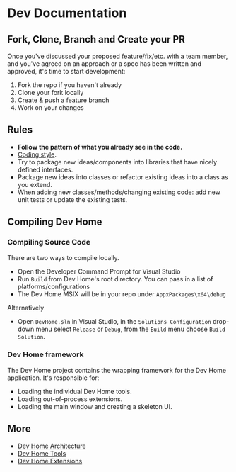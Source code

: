 # Dev Documentation

## Fork, Clone, Branch and Create your PR

Once you've discussed your proposed feature/fix/etc. with a team member, and you've agreed on an approach or a spec has been written and approved, it's time to start development:

1. Fork the repo if you haven't already
1. Clone your fork locally
1. Create & push a feature branch <!--1. Create a [Draft Pull Request (PR)](https://github.blog/2019-02-14-introducing-draft-pull-requests/)-->
1. Work on your changes

## Rules

- **Follow the pattern of what you already see in the code.**
- [Coding style](style.md).
- Try to package new ideas/components into libraries that have nicely defined interfaces.
- Package new ideas into classes or refactor existing ideas into a class as you extend.
- When adding new classes/methods/changing existing code: add new unit tests or update the existing tests.
<!--
## GitHub Workflow

- Before starting to work on a fix/feature, make sure there is an open issue to track the work.
- Add the `In progress` label to the issue, if not already present also add a `Cost-Small/Medium/Large` estimate and make sure all appropriate labels are set.
- If you are a community contributor, you will not be able to add labels to the issue, in that case just add a comment saying that you started to work on the issue and try to give an estimate for the delivery date.
- If the work item has a medium/large cost, using the markdown task list, list each sub item and update the list with a check mark after completing each sub item.
- When opening a PR, follow the PR template.
- When you'd like the team to take a look, (even if the work is not yet fully-complete), mark the PR as 'Ready For Review' so that the team can review your work and provide comments, suggestions, and request changes. It may take several cycles, but the end result will be solid, testable, conformant code that is safe for us to merge.
- When the PR is approved, let the owner of the PR merge it. For community contributions the reviewer that approved the PR can also merge it.
- Use the `Squash and merge` option to merge a PR, if you don't want to squash it because there are logically different commits, use `Rebase and merge`.
- We don't close issues automatically when referenced in a PR, so after the PR is merged:
  - mark the issue(s), that the PR solved, with the `Resolution-Fix-Committed` label, remove the `In progress` label and if the issue is assigned to a project, move the item to the `Done` status.
  - don't close the issue if it's a bug in the current released version since users tend to not search for closed issues, we will close the resolved issues when a new version is released.
  - if it's not a code fix that effects the end user, the issue can be closed (for example a fix in the build or a code refactoring and so on).
-->
## Compiling Dev Home

### Compiling Source Code

There are two ways to compile locally.

- Open the Developer Command Prompt for Visual Studio
- Run `Build` from Dev Home's root directory.  You can pass in a list of platforms/configurations
- The Dev Home MSIX will be in your repo under `AppxPackages\x64\debug`

Alternatively

- Open `DevHome.sln` in Visual Studio, in the `Solutions Configuration` drop-down menu select `Release` or `Debug`, from the `Build` menu choose `Build Solution`.

### Dev Home framework

The Dev Home project contains the wrapping framework for the Dev Home application.
It's responsible for:
- Loading the individual Dev Home tools.
- Loading out-of-process extensions.
- Loading the main window and creating a skeleton UI.


## More

- [Dev Home Architecture](./architecture.md)
- [Dev Home Tools](./tools.md)
- [Dev Home Extensions](./extensions.md)